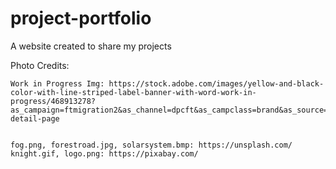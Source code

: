 # project-portfolio
A website created to share my projects

Photo Credits:

    Work in Progress Img: https://stock.adobe.com/images/yellow-and-black-color-with-line-striped-label-banner-with-word-work-in-progress/468913278?as_campaign=ftmigration2&as_channel=dpcft&as_campclass=brand&as_source=ft_web&as_camptype=acquisition&as_audience=users&as_content=closure_asset-detail-page
    
    
    fog.png, forestroad.jpg, solarsystem.bmp: https://unsplash.com/
    knight.gif, logo.png: https://pixabay.com/